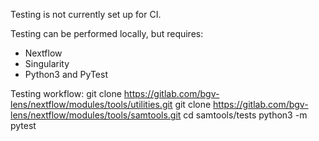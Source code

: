 Testing is not currently set up for CI.

Testing can be performed locally, but requires:
- Nextflow
- Singularity
- Python3 and PyTest

Testing workflow:
git clone https://gitlab.com/bgv-lens/nextflow/modules/tools/utilities.git
git clone https://gitlab.com/bgv-lens/nextflow/modules/tools/samtools.git
cd samtools/tests
python3 -m pytest

